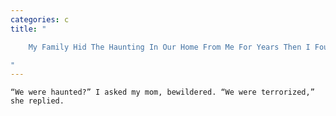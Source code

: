 ```yaml
---
categories: c
title: "

    My Family Hid The Haunting In Our Home From Me For Years Then I Found These Photos

"
---
```



    “We were haunted?” I asked my mom, bewildered. “We were terrorized,” she replied.

